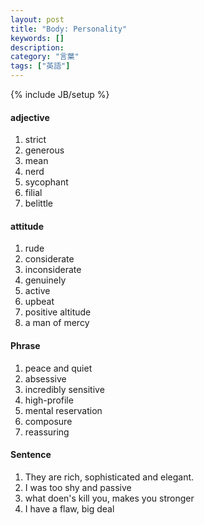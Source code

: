 ```yaml
---
layout: post
title: "Body: Personality"
keywords: []
description: 
category: "言葉"
tags: ["英語"]
---
```

{% include JB/setup %}

#### adjective
1. strict
2. generous
3. mean
4. nerd
5. sycophant
6. filial
7. belittle

#### attitude
1. rude
2. considerate
3. inconsiderate
4. genuinely
5. active
6. upbeat
7. positive altitude
8. a man of mercy

#### Phrase
1. peace and quiet
2. absessive
3. incredibly sensitive
4. high-profile
5. mental reservation
6. composure
7. reassuring

#### Sentence
1. They are rich, sophisticated and elegant.
2. I was too shy and passive
3. what doen's kill you, makes you stronger
4. I have a flaw, big deal


